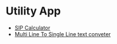 # Utility App
- [SIP Calculator](https://tools.71anshuman.com/#/sip-calculator)
- [Multi Line To Single Line text conveter](https://tools.71anshuman.com/#/multi-line-to-single-line)
